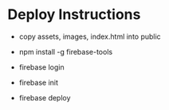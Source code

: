# Deploy Instructions

* copy assets, images, index.html into public

* npm install -g firebase-tools

* firebase login

* firebase init

* firebase deploy
